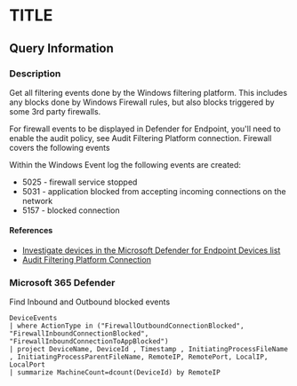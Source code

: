 # TITLE

## Query Information

### Description

Get all filtering events done by the Windows filtering platform.
This includes any blocks done by Windows Firewall rules, but also blocks triggered by some 3rd party firewalls.

For firewall events to be displayed in Defender for Endpoint, you'll need to enable the audit policy, see Audit Filtering Platform connection. Firewall covers the following events

Within the Windows Event log the following events are created:

* 5025 - firewall service stopped
* 5031 - application blocked from accepting incoming connections on the network
* 5157 - blocked connection

#### References

- [Investigate devices in the Microsoft Defender for Endpoint Devices list](https://docs.microsoft.com/en-us/microsoft-365/security/defender-endpoint/investigate-machines?view=o365-worldwide)
- [Audit Filtering Platform Connection](https://learn.microsoft.com/en-us/windows/security/threat-protection/auditing/audit-filtering-platform-connection)

### Microsoft 365 Defender

Find Inbound and Outbound blocked events

```Kusto
DeviceEvents
| where ActionType in ("FirewallOutboundConnectionBlocked", "FirewallInboundConnectionBlocked", "FirewallInboundConnectionToAppBlocked")
| project DeviceName, DeviceId , Timestamp , InitiatingProcessFileName , InitiatingProcessParentFileName, RemoteIP, RemotePort, LocalIP, LocalPort
| summarize MachineCount=dcount(DeviceId) by RemoteIP
```
